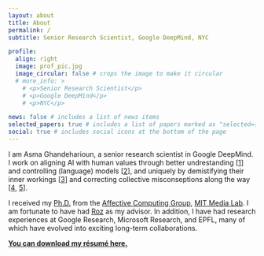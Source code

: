 ```yaml
---
layout: about
title: About
permalink: /
subtitle: Senior Research Scientist, Google DeepMind, NYC

profile:
  align: right
  image: prof_pic.jpg
  image_circular: false # crops the image to make it circular
  # more_info: >
    # <p>Senior Research Scientist</p>
    # <p>Google DeepMind</p>
    # <p>NYC</p>

news: false # includes a list of news items
selected_papers: true # includes a list of papers marked as "selected={true}"
social: true # includes social icons at the bottom of the page
---
```


I am Asma Ghandeharioun, a senior research scientist in Google DeepMind. I work on aligning AI with human values through better undrestanding [<a href="https://pair-code.github.io/interpretability/patchscopes/">1</a>] and controlling (language) models [<a href="/assets/pdf/2928_post_hoc_explanations_of_langu.pdf">2</a>], and uniquely by demistifying their inner workings [<a href="https://pair.withgoogle.com/explorables/grokking/">3</a>] and correcting collective misconseptions along the way [<a href="/assets/pdf/13353_does_localization_inform_editi.pdf">4</a>, <a href="https://arxiv.org/abs/2312.03656">5</a>].

I received my <a href="/assets/pdf/ghandeharioun-asma_gh-phd-MAS-2021-thesis.pdf">Ph.D.</a> from the <a href="https://www.media.mit.edu/groups/affective-computing/overview/">Affective Computing Group</a>, <a href="https://www.media.mit.edu/">MIT Media Lab</a>. I am fortunate to have had <a href="https://www.media.mit.edu/people/picard/overview/">Roz</a> as my advisor. In addition, I have had research experiences at Google Research, Microsoft Research, and EPFL, many of which have evolved into exciting long-term collaborations.

 <p style="font-weight: bold;"><a href="/assets/pdf/Asma_Ghandeharioun_resume_2024.pdf">You can download my résumé here.</a></p>